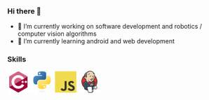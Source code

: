 ### Hi there 👋

<!--
**yanik-porto/yanik-porto** is a ✨ _special_ ✨ repository because its `README.md` (this file) appears on your GitHub profile.

Here are some ideas to get you started:

- 🔭 I’m currently working on ...
- 🌱 I’m currently learning ...
- 👯 I’m looking to collaborate on ...
- 🤔 I’m looking for help with ...
- 💬 Ask me about ...
- 📫 How to reach me: ...
- 😄 Pronouns: ...
- ⚡ Fun fact: ...
-->

- 🔭 I’m currently working on software development and robotics / computer vision algorithms
- 🌱 I’m currently learning android and web development

### Skills

<img src="cpp.svg" alt="drawing" width="50"/>
<img src="python.svg" alt="drawing" width="50"/>
<img src="js.svg" alt="drawing" width="50"/>
<img src="jenkins.svg" alt="drawing" width="50"/>
